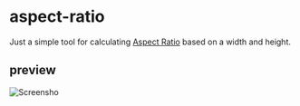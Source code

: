 # aspect-ratio

Just a simple tool for calculating [Aspect Ratio](https://www.w3schools.com/howto/howto_css_aspect_ratio.asp) based on a width and height.

## preview

![Screensho](images/screenshot.png)